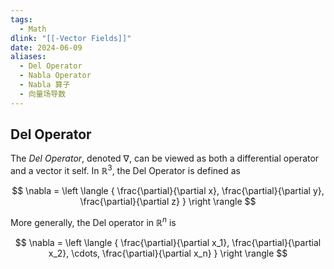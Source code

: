 ```yaml
---
tags:
  - Math
dlink: "[[-Vector Fields]]"
date: 2024-06-09
aliases:
  - Del Operator
  - Nabla Operator
  - Nabla 算子
  - 向量场导数
---
```

## Del Operator

The $Del \ Operator$, denoted $\nabla$, can be viewed as both a differential operator and a vector it self. In $\mathbb{R}^3$, the Del Operator is defined as

$$
\nabla = 
\left \langle 
{ 
\frac{\partial}{\partial x}, 
\frac{\partial}{\partial y}, 
\frac{\partial}{\partial z}
}
\right \rangle
$$

More generally, the Del operator in $\mathbb{R}^{n}$ is

$$
\nabla = 
\left \langle 
{ 
\frac{\partial}{\partial x_1}, 
\frac{\partial}{\partial x_2}, 
\cdots,
\frac{\partial}{\partial x_n}
}
\right \rangle
$$
